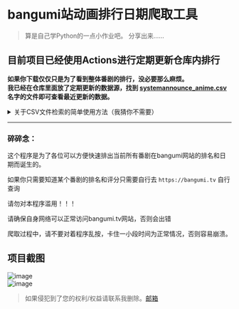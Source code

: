 # bangumi站动画排行日期爬取工具

> 算是自己学Python的一点小作业吧。
> 分享出来……
## 目前项目已经使用Actions进行定期更新仓库内排行  
**如果你下载仅仅只是为了看到整体番剧的排行，没必要那么麻烦。**  
**我已经在仓库里面放了定期更新的数据源，找到  [systemannounce_anime.csv](https://github.com/systemannounce/bangumi_anime_crawler/blob/main/systemannounce_anime.csv)  名字的文件即可查看最近更新的数据。**  

<details>
<summary>关于CSV文件检索的简单使用方法（我猜你不需要）</summary>

### 简单使用方法：
1. 第一个当然是搜索啦，我相信大多数人都知道。  
![image](https://github.com/systemannounce/bangumi_crawer_anime/assets/55303494/7850b0b4-f00b-442c-a506-cce013696ddb)  
2. 第二个就是可以根据年份快速查询当年的番剧信息，我这样就快速检索出相应年份的排行了
![image](https://github.com/systemannounce/bangumi_crawer_anime/assets/55303494/631446f2-7613-4e34-bb02-0c7d066480c9)  
3. 开盲盒，看看随便输入一个数字能不能碰上有缘番呢
![image](https://github.com/systemannounce/bangumi_crawer_anime/assets/55303494/e5a3b2ce-8395-4285-8fc2-9b52b279b5d4)  

</details>

---

### 碎碎念：
这个程序是为了各位可以方便快速排出当前所有番剧在bangumi网站的排名和日期而诞生的。

如果你只需要知道某个番剧的排名和评分只需要自行去 `https://bangumi.tv` 自行查询

请勿对本程序滥用！！！

请确保自身网络可以正常访问bangumi.tv网站，否则会出错

爬取过程中，请不要对着程序乱按，卡住一小段时间为正常情况，否则容易崩溃。

## 项目截图
![image](https://github.com/systemannounce/bangumi_crawling_anime/assets/55303494/1adb9fd8-515b-4390-8c7c-6dfacbb47452)  
![image](https://github.com/systemannounce/bangumi_crawer_anime/assets/55303494/9e50097b-2017-4244-a659-3358810076ac)


> 如果侵犯到了您的权利/权益请联系我删除。[邮箱](mailto:copyright@systemannounce.com)

